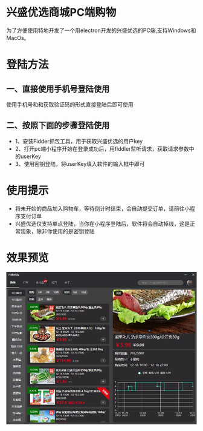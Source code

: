# 兴盛优选商城PC端购物
 为了方便使用特地开发了一个用electron开发的兴盛优选的PC端,支持Windows和MacOs。
# 登陆方法
## 一、直接使用手机号登陆使用
使用手机号和和获取验证码的形式直接登陆后即可使用
## 二、按照下面的步骤登陆使用
  + 1、安装Fidder抓包工具，用于获取兴盛优选的用户key
  + 2、打开pc端小程序开始在登录成功后，用fiddler监听请求，获取请求参数中的userKey
  + 3、使用密钥登陆，将userKey填入软件的输入框中即可

# 使用提示
  + 将未开始的商品加入购物车，等待倒计时结束，会自动提交订单，请前往小程序支付订单
  + 兴盛优选仅支持单点登陆，当你在小程序登陆后，软件将会自动掉线，这是正常现象，除非你使用的是密钥登陆
# 效果预览
  ![预览](https://github.com/ShaoGongBra/xsyx-shop/blob/master/preview.jpg)
